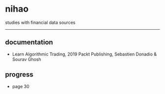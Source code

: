 # nihao
studies with financial data sources
___

## documentation
- Learn Algorithmic Trading, 2019 Packt Publishing, Sebastien Donadio & Sourav Ghosh

## progress
- page 30